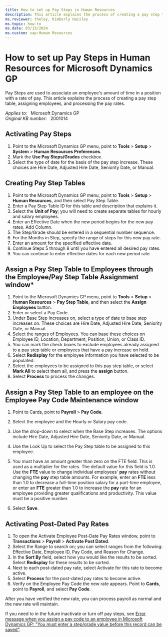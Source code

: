 ```yaml
---
title: How to set up Pay Steps in Human Resources
description: This article explains the process of creating a pay step table, assigning employees, and processing the pay rates.
ms.reviewer: theley, Kimberly Haisley
ms.topic: how-to
ms.date: 03/13/2024
ms.custom: sap:Human Resources
---
```

# How to set up Pay Steps in Human Resources for Microsoft Dynamics GP

Pay Steps are used to associate an employee's amount of time in a position with a rate of pay. This article explains the process of creating a pay step table, assigning employees, and processing the pay rates.

_Applies to:_ &nbsp; Microsoft Dynamics GP  
_Original KB number:_ &nbsp; 2001014

## Activating Pay Steps

1. Point to the Microsoft Dynamics GP menu, point to **Tools** > **Setup** > **System** > **Human Resources Preferences**.
2. Mark the **Use Pay Steps/Grades** checkbox.
3. Select the type of date for the basis of the pay step increase. These choices are Hire Date, Adjusted Hire Date, Seniority Date, or Manual.

## Creating Pay Step Tables

1. Point to the Microsoft Dynamics GP menu, point to **Tools** > **Setup** > **Human Resources**, and then select Pay Step Table.
2. Enter a Pay Step Table ID for this table and description that explains it.
3. Select the **Unit of Pay**; you will need to create separate tables for hourly and salary employees.
4. Enter an Effective Date when the new period begins for the new pay rates. Add Column.
5. The Step/Grade should be entered in a sequential number sequence.
6. For the Months in Step, specify the range of steps for this new pay rate.
7. Enter an amount for the specified effective date.
8. Continue Steps 5 through 8 until you have entered all desired pay rates.
9. You can continue to enter effective dates for each new period rate.

## Assign a Pay Step Table to Employees through the Employee/Pay Step Table Assignment window*

1. Point to the Microsoft Dynamics GP menu, point to **Tools** > **Setup** > **Human Resources** > **Pay Step Table**, and then select the **Assign Employees** button.
2. Enter or select a Pay Code.
3. Under Base Step Increases on, select a type of date to base step increases on. These choices are Hire Date, Adjusted Hire Date, Seniority Date, or Manual.
4. Select the ranges of Employees. You can base these choices on Employee ID, Location, Department, Position, Union, or Class ID.
5. You can mark the check boxes to exclude employees already assigned to a pay step table or employees that have a pay increase on hold.
6. Select **Redisplay** for the employee information you have selected to be populated.
7. Select the employees to be assigned to this pay step table, or select **Mark All** to select them all, and press the **assign** button.
8. Select **Process** to process the changes.

## Assign a Pay Step Table to an employee on the Employee Pay Code Maintenance window

1. Point to Cards, point to **Payroll** > **Pay Code**.
2. Select the employee and the Hourly or Salary pay code.
3. Use the drop-down to select when the Base Step increases. The options include Hire Date, Adjusted Hire Date, Seniority Date, or Manual.
4. Use the Look Up to select the Pay Step table to be assigned to this employee.
5. You must have an amount greater than zero on the FTE field. This is used as a multiplier for the rates. The default value for this field is 1.0. Use the **FTE** value to change individual employees' **pay** rates without changing the **pay** step table amounts. For example, enter an **FTE** less than 1.0 to decrease a full-time position salary for a part-time employee, or enter an **FTE** greater than 1.0 to increase the **pay** rate for an employee providing greater qualifications and productivity. This value must be a positive number.

6. Select **Save**.

## Activating Post-Dated Pay Rates

1. To open the Activate Employee Post-Date Pay Rates window, point to **Transactions** > **Payroll** > **Activate Post Dated**.
2. Select the Range to search on; you can select ranges from the following: Effective Date, Employee ID, Pay Code, and Reason for Change.
3. In the **Sort By** field, select how you would like the results to be sorted. Select **Redisplay** for these results to be sorted.
4. Next to each post-dated pay rate, select Activate for this rate to become active.
5. Select **Process** for the post-dated pay rates to become active.
6. Verify on the Employee Pay Code the new rate appears. Point to **Cards**, point to **Payroll**, and select **Pay Code**.

After you have verified the new rate, you can process payroll as normal and the new rate will maintain.

If you need to in the future inactivate or turn off pay steps, see [Error message when you assign a pay code to an employee in Microsoft Dynamics GP: "You must enter a step/grade value before this record can be saved"](https://support.microsoft.com/topic/error-message-when-you-assign-a-pay-code-to-an-employee-in-microsoft-dynamics-gp-you-must-enter-a-step-grade-value-before-this-record-can-be-saved-d1a581cb-6465-451a-8176-cdb953752459).
